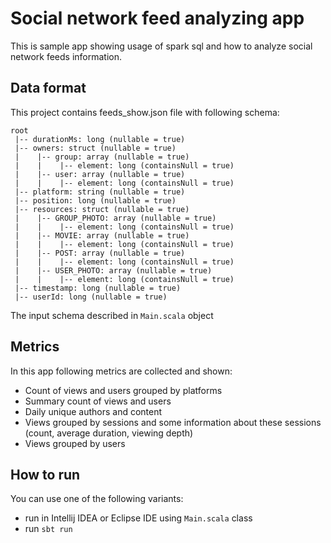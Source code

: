 # Social network feed analyzing app
This is sample app showing usage of spark sql and how to analyze social network feeds information.
## Data format
This project contains feeds_show.json file with following schema:
```
root
 |-- durationMs: long (nullable = true)
 |-- owners: struct (nullable = true)
 |    |-- group: array (nullable = true)
 |    |    |-- element: long (containsNull = true)
 |    |-- user: array (nullable = true)
 |    |    |-- element: long (containsNull = true)
 |-- platform: string (nullable = true)
 |-- position: long (nullable = true)
 |-- resources: struct (nullable = true)
 |    |-- GROUP_PHOTO: array (nullable = true)
 |    |    |-- element: long (containsNull = true)
 |    |-- MOVIE: array (nullable = true)
 |    |    |-- element: long (containsNull = true)
 |    |-- POST: array (nullable = true)
 |    |    |-- element: long (containsNull = true)
 |    |-- USER_PHOTO: array (nullable = true)
 |    |    |-- element: long (containsNull = true)
 |-- timestamp: long (nullable = true)
 |-- userId: long (nullable = true)
 ```
The input schema described in `Main.scala` object

## Metrics
In this app following metrics are collected and shown:
* Count of views and users grouped by platforms
* Summary count of views and users
* Daily unique authors and content
* Views grouped by sessions and some information about these sessions (count, average duration, viewing depth)
* Views grouped by users

## How to run
You can use one of the following variants:
* run in Intellij IDEA or Eclipse IDE using `Main.scala` class
* run `sbt run`
